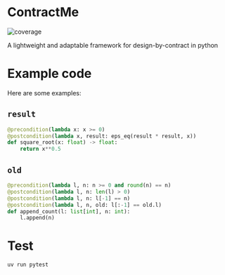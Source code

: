# ContractMe

![coverage](https://gitlab.com/leogermond/contractme/badges/main/coverage.svg?job=tests)

A lightweight and adaptable framework for design-by-contract in python

# Example code

Here are some examples:

## `result`

```python
@precondition(lambda x: x >= 0)
@postcondition(lambda x, result: eps_eq(result * result, x))
def square_root(x: float) -> float:
    return x**0.5
```

## `old`

```python
@precondition(lambda l, n: n >= 0 and round(n) == n)
@postcondition(lambda l, n: len(l) > 0)
@postcondition(lambda l, n: l[-1] == n)
@postcondition(lambda l, n, old: l[:-1] == old.l)
def append_count(l: list[int], n: int):
    l.append(n)
```

# Test

`uv run pytest`
